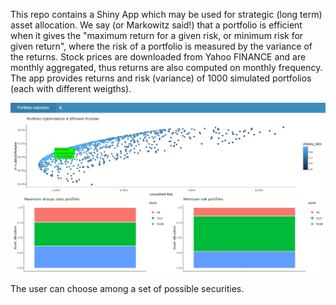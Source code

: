 This repo contains a Shiny App which may be used for strategic (long term) asset allocation.
We say (or Markowitz said!) that a portfolio is efficient when it gives the "maximum return for a given risk, or minimum risk for given return", where the risk of a portfolio is measured by the variance of the returns. 
Stock prices are downloaded from Yahoo FINANCE and are monthly aggregated,  thus returns are also computed on monthly frequency.
The app provides returns and risk (variance) of 1000 simulated portfolios (each with different weigths). 

![example.png](https://github.com/rena95/portfolio_selection/blob/main/example.png?raw=trues)

The user can choose among a set of possible securities. 
